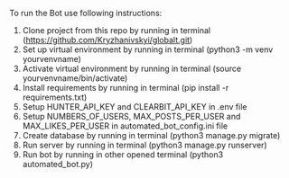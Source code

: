 To run the Bot use following instructions:

1. Clone project from this repo by running in terminal (https://github.com/Kryzhanivskyi/globalt.git)
2. Set up virtual environment by running in terminal (python3 -m venv yourvenvname)
3. Activate virtual environment by running in terminal (source yourvenvname/bin/activate)
4. Install requirements by running in terminal (pip install -r requirements.txt)
5. Setup HUNTER_API_KEY and CLEARBIT_API_KEY in .env file
6. Setup NUMBERS_OF_USERS, MAX_POSTS_PER_USER and MAX_LIKES_PER_USER in automated_bot_config.ini file
7. Create database by running in terminal (python3 manage.py migrate)
8. Run server by running in terminal (python3 manage.py runserver)
9. Run bot by running in other opened terminal (python3 automated_bot.py)

